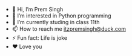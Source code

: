 - 👋 Hi, I’m Prem Singh
- 👀 I’m interested in Python programming
- 🌱 I’m currently studing in class 11th
- 📫 How to reach me itzpremsingh@duck.com
- ⚡ Fun fact: Life is joke
- ♥️ Love you

<!---
ItzPremSingh/ItzPremSingh is a ✨ special ✨ repository because its `README.md` (this file) appears on your GitHub profile.
You can click the Preview link to take a look at your changes.
--->
